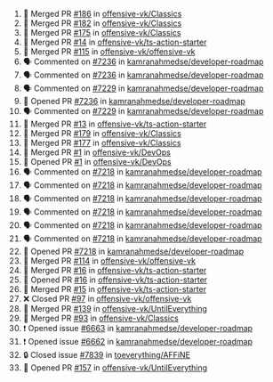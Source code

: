 <!--START_SECTION:activity-->
1. 🎉 Merged PR [#186](https://github.com/offensive-vk/Classics/pull/186) in [offensive-vk/Classics](https://github.com/offensive-vk/Classics)
2. 🎉 Merged PR [#182](https://github.com/offensive-vk/Classics/pull/182) in [offensive-vk/Classics](https://github.com/offensive-vk/Classics)
3. 🎉 Merged PR [#175](https://github.com/offensive-vk/Classics/pull/175) in [offensive-vk/Classics](https://github.com/offensive-vk/Classics)
4. 🎉 Merged PR [#14](https://github.com/offensive-vk/ts-action-starter/pull/14) in [offensive-vk/ts-action-starter](https://github.com/offensive-vk/ts-action-starter)
5. 🎉 Merged PR [#115](https://github.com/offensive-vk/offensive-vk/pull/115) in [offensive-vk/offensive-vk](https://github.com/offensive-vk/offensive-vk)
6. 🗣 Commented on [#7236](https://github.com/kamranahmedse/developer-roadmap/pull/7236#issuecomment-2376351215) in [kamranahmedse/developer-roadmap](https://github.com/kamranahmedse/developer-roadmap)
7. 🗣 Commented on [#7236](https://github.com/kamranahmedse/developer-roadmap/pull/7236#issuecomment-2376291965) in [kamranahmedse/developer-roadmap](https://github.com/kamranahmedse/developer-roadmap)
8. 🗣 Commented on [#7229](https://github.com/kamranahmedse/developer-roadmap/pull/7229#issuecomment-2376239747) in [kamranahmedse/developer-roadmap](https://github.com/kamranahmedse/developer-roadmap)
9. 💪 Opened PR [#7236](https://github.com/kamranahmedse/developer-roadmap/pull/7236) in [kamranahmedse/developer-roadmap](https://github.com/kamranahmedse/developer-roadmap)
10. 🗣 Commented on [#7229](https://github.com/kamranahmedse/developer-roadmap/pull/7229#issuecomment-2376210433) in [kamranahmedse/developer-roadmap](https://github.com/kamranahmedse/developer-roadmap)
11. 🎉 Merged PR [#13](https://github.com/offensive-vk/ts-action-starter/pull/13) in [offensive-vk/ts-action-starter](https://github.com/offensive-vk/ts-action-starter)
12. 🎉 Merged PR [#179](https://github.com/offensive-vk/Classics/pull/179) in [offensive-vk/Classics](https://github.com/offensive-vk/Classics)
13. 🎉 Merged PR [#177](https://github.com/offensive-vk/Classics/pull/177) in [offensive-vk/Classics](https://github.com/offensive-vk/Classics)
14. 🎉 Merged PR [#1](https://github.com/offensive-vk/DevOps/pull/1) in [offensive-vk/DevOps](https://github.com/offensive-vk/DevOps)
15. 💪 Opened PR [#1](https://github.com/offensive-vk/DevOps/pull/1) in [offensive-vk/DevOps](https://github.com/offensive-vk/DevOps)
16. 🗣 Commented on [#7218](https://github.com/kamranahmedse/developer-roadmap/pull/7218#issuecomment-2371374805) in [kamranahmedse/developer-roadmap](https://github.com/kamranahmedse/developer-roadmap)
17. 🗣 Commented on [#7218](https://github.com/kamranahmedse/developer-roadmap/pull/7218#issuecomment-2371343766) in [kamranahmedse/developer-roadmap](https://github.com/kamranahmedse/developer-roadmap)
18. 🗣 Commented on [#7218](https://github.com/kamranahmedse/developer-roadmap/pull/7218#issuecomment-2371336396) in [kamranahmedse/developer-roadmap](https://github.com/kamranahmedse/developer-roadmap)
19. 🗣 Commented on [#7218](https://github.com/kamranahmedse/developer-roadmap/pull/7218#issuecomment-2371299733) in [kamranahmedse/developer-roadmap](https://github.com/kamranahmedse/developer-roadmap)
20. 🗣 Commented on [#7218](https://github.com/kamranahmedse/developer-roadmap/pull/7218#issuecomment-2371271323) in [kamranahmedse/developer-roadmap](https://github.com/kamranahmedse/developer-roadmap)
21. 🗣 Commented on [#7218](https://github.com/kamranahmedse/developer-roadmap/pull/7218#issuecomment-2371266212) in [kamranahmedse/developer-roadmap](https://github.com/kamranahmedse/developer-roadmap)
22. 💪 Opened PR [#7218](https://github.com/kamranahmedse/developer-roadmap/pull/7218) in [kamranahmedse/developer-roadmap](https://github.com/kamranahmedse/developer-roadmap)
23. 🎉 Merged PR [#114](https://github.com/offensive-vk/offensive-vk/pull/114) in [offensive-vk/offensive-vk](https://github.com/offensive-vk/offensive-vk)
24. 🎉 Merged PR [#16](https://github.com/offensive-vk/ts-action-starter/pull/16) in [offensive-vk/ts-action-starter](https://github.com/offensive-vk/ts-action-starter)
25. 💪 Opened PR [#16](https://github.com/offensive-vk/ts-action-starter/pull/16) in [offensive-vk/ts-action-starter](https://github.com/offensive-vk/ts-action-starter)
26. 🎉 Merged PR [#15](https://github.com/offensive-vk/ts-action-starter/pull/15) in [offensive-vk/ts-action-starter](https://github.com/offensive-vk/ts-action-starter)
27. ❌ Closed PR [#97](https://github.com/offensive-vk/offensive-vk/pull/97) in [offensive-vk/offensive-vk](https://github.com/offensive-vk/offensive-vk)
28. 🎉 Merged PR [#139](https://github.com/offensive-vk/UntilEverything/pull/139) in [offensive-vk/UntilEverything](https://github.com/offensive-vk/UntilEverything)
29. 🎉 Merged PR [#93](https://github.com/offensive-vk/Classics/pull/93) in [offensive-vk/Classics](https://github.com/offensive-vk/Classics)
30. ❗ Opened issue [#6663](https://github.com/kamranahmedse/developer-roadmap/issues/6663) in [kamranahmedse/developer-roadmap](https://github.com/kamranahmedse/developer-roadmap)
31. ❗ Opened issue [#6662](https://github.com/kamranahmedse/developer-roadmap/issues/6662) in [kamranahmedse/developer-roadmap](https://github.com/kamranahmedse/developer-roadmap)
32. 🔒 Closed issue [#7839](https://github.com/toeverything/AFFiNE/issues/7839) in [toeverything/AFFiNE](https://github.com/toeverything/AFFiNE)
33. 💪 Opened PR [#157](https://github.com/offensive-vk/UntilEverything/pull/157) in [offensive-vk/UntilEverything](https://github.com/offensive-vk/UntilEverything)
<!--END_SECTION:activity-->
